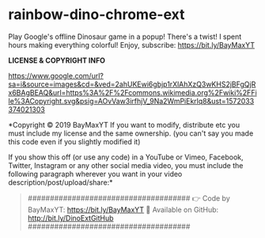# rainbow-dino-chrome-ext
Play Google's offline Dinosaur game in a popup! There's a twist! I spent hours making everything colorful! Enjoy, subscribe: https://bit.ly/BayMaxYT

**LICENSE & COPYRIGHT INFO**

https://www.google.com/url?sa=i&source=images&cd=&ved=2ahUKEwi6gbjp1rXlAhXzQ3wKHS2jBFgQjRx6BAgBEAQ&url=https%3A%2F%2Fcommons.wikimedia.org%2Fwiki%2FFile%3ACopyright.svg&psig=AOvVaw3irfhjV_9Na2WmPiEkrlq8&ust=1572033374021303

*Copyright © 2019 BayMaxYT
If you want to modify, distribute etc you must include my license and the same ownership. (you can't say you made this code even if you slightly modified it)


If you show this off (or use any code) in a YouTube or Vimeo, Facebook, Twitter, Instagram or any other social media video, you must include the following paragraph wherever you want in your video description/post/upload/share:*

> #####################################
> 👉 Code by BayMaxYT: https://bit.ly/BayMaxYT
> 🔗 Available on GitHub: http://bit.ly/DinoExtGitHub
> #####################################
